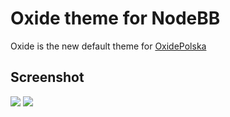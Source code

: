 Oxide theme for NodeBB
====================

Oxide is the new default theme for [OxidePolska](https://oxidepolska.pl)

## Screenshot

![](https://oxidepolska.pl/assets/uploads/files/screenshot.png)
![](https://oxidepolska.pl/assets/uploads/files/screenshot2.png)